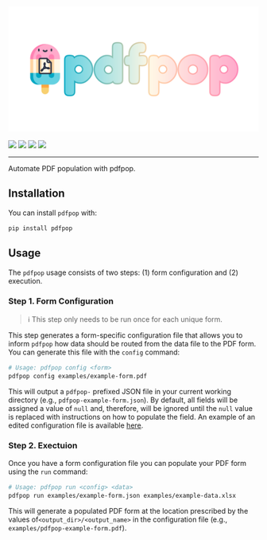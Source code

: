 <p align="center">
  <img src="assets/images/pdfpop-banner.png"
      alt="Automate PDF population with pdfpop"
      title="pdfpop" />
</p>

<p align="left">
    <a href="LICENSE" alt="License">
        <img src="https://img.shields.io/github/license/iandinwoodie/pdfpop" /></a>
    <img src="https://img.shields.io/github/repo-size/iandinwoodie/pdfpop" />
    <a href="https://github.com/iandinwoodie/pdfpop/releases" alt="Latest Release">
        <img src="https://img.shields.io/github/v/tag/iandinwoodie/pdfpop" /></a>
    <a href="https://github.com/iandinwoodie/pdfpop/actions/workflows/tests.yml" alt="CI/CD Tests">
        <img src="https://github.com/iandinwoodie/pdfpop/actions/workflows/tests.yml/badge.svg" /></a>
</p>

---

Automate PDF population with pdfpop.

## Installation

You can install `pdfpop` with:

```bash
pip install pdfpop
```

## Usage

The `pdfpop` usage consists of two steps: (1) form configuration and (2)
execution.

### Step 1. Form Configuration

> ℹ️  This step only needs to be run once for each unique form.

This step generates a form-specific configuration file that allows you to inform
`pdfpop` how data should be routed from the data file to the PDF form. You can
generate this file with the `config` command:

```bash
# Usage: pdfpop config <form>
pdfpop config examples/example-form.pdf
```

This will output a `pdfpop-` prefixed JSON file in your current working
directory (e.g., `pdfpop-example-form.json`). By default, all fields will be
assigned a value of `null` and, therefore, will be ignored until the `null`
value is replaced with instructions on how to populate the field. An example of
an edited configuration file is available [here](examples/example-form.json).

### Step 2. Exectuion

Once you have a form configuration file you can populate your PDF form using the
`run` command:

```bash
# Usage: pdfpop run <config> <data>
pdfpop run examples/example-form.json examples/example-data.xlsx
```

This will generate a populated PDF form at the location prescribed by the values
of`<output_dir>/<output_name>` in the configuration file (e.g.,
`examples/pdfpop-example-form.pdf`).
